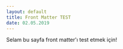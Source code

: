 ```yaml
---
layout: default
title: Front Matter TEST
date: 02.05.2019
---
```


Selam bu sayfa front matter'ı test etmek için!
